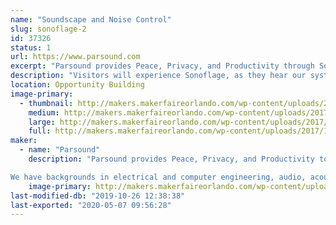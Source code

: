 ```yaml
---
name: "Soundscape and Noise Control"
slug: sonoflage-2
id: 37326
status: 1
url: https://www.parsound.com
excerpt: "Parsound provides Peace, Privacy, and Productivity through Sound and Noise Control.  We have invented the World's First Smart Soundscape.  We call it, \"Sonoflage\". "
description: "Visitors will experience Sonoflage, as they hear our system running with adaptive Sound Camoflage, and without it, just playing music.  w"
location: Opportunity Building
image-primary:
  - thumbnail: http://makers.makerfaireorlando.com/wp-content/uploads/2017/10/waterCAFIA-150x150.jpg
    medium: http://makers.makerfaireorlando.com/wp-content/uploads/2017/10/waterCAFIA-300x222.jpg
    large: http://makers.makerfaireorlando.com/wp-content/uploads/2017/10/waterCAFIA-1024x756.jpg
    full: http://makers.makerfaireorlando.com/wp-content/uploads/2017/10/waterCAFIA.jpg
maker:
  - name: "Parsound"
    description: "Parsound provides Peace, Privacy, and Productivity to the world through sound. 

We have backgrounds in electrical and computer engineering, audio, acoustics, music, modeling, simulation, and building ventures that help others. "
    image-primary: http://makers.makerfaireorlando.com/wp-content/uploads/2017/10/simpleLogo.png
last-modified-db: "2019-10-26 12:38:38"
last-exported: "2020-05-07 09:56:28"
---
```

